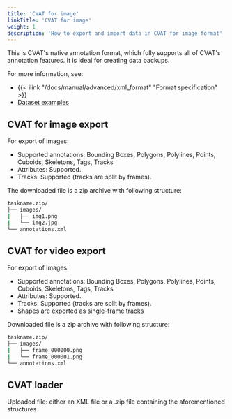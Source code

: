 ```yaml
---
title: 'CVAT for image'
linkTitle: 'CVAT for image'
weight: 1
description: 'How to export and import data in CVAT for image format'
---
```


This is CVAT's native annotation format,
which fully supports all of CVAT's annotation features.
It is ideal for creating data backups.

For more information, see:

- {{< ilink "/docs/manual/advanced/xml_format" "Format specification" >}}
- [Dataset examples](https://github.com/cvat-ai/datumaro/tree/v0.3/tests/assets/cvat_dataset)

## CVAT for image export

For export of images:

- Supported annotations: Bounding Boxes, Polygons, Polylines,
  Points, Cuboids, Skeletons, Tags, Tracks
- Attributes: Supported.
- Tracks: Supported (tracks are split by frames).

The downloaded file is a zip archive with following structure:

```bash
taskname.zip/
├── images/
|   ├── img1.png
|   └── img2.jpg
└── annotations.xml
```

## CVAT for video export

For export of images:

- Supported annotations: Bounding Boxes, Polygons, Polylines,
  Points, Cuboids, Skeletons, Tags, Tracks
- Attributes: Supported.
- Tracks: Supported (tracks are split by frames).
- Shapes are exported as single-frame tracks

Downloaded file is a zip archive with following structure:

```bash
taskname.zip/
├── images/
|   ├── frame_000000.png
|   └── frame_000001.png
└── annotations.xml
```

## CVAT loader

Uploaded file: either an XML file or a
.zip file containing the aforementioned structures.
